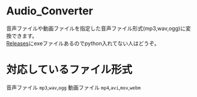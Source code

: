 # Audio_Converter
音声ファイルや動画ファイルを指定した音声ファイル形式(mp3,wav,ogg)に変換できます。  
[Releases](https://github.com/AquaTT/Audio_Converter/releases)にexeファイルあるのでpython入れてない人はどうぞ。
# 対応しているファイル形式
音声ファイル
`mp3`,`wav`,`ogg`
動画ファイル
`mp4`,`avi`,`mov`,`webm`
